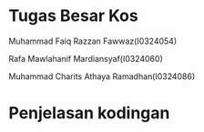 # Tugas Besar Kos #

Muhammad Faiq Razzan Fawwaz(I0324054)

Rafa Mawlahanif Mardiansyaf(I0324060)

Muhammad Charits Athaya Ramadhan(I0324086)

# Penjelasan kodingan


